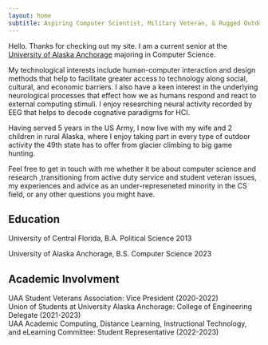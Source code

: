 ```yaml
---
layout: home
subtitle: Aspiring Computer Scientist, Military Veteran, & Rugged Outdoorsman
---
```


Hello. Thanks for checking out my site. I am a current senior at the [University of Alaska Anchorage](https://www.uaa.alaska.edu/academics/college-of-engineering/index.cshtml) majoring in Computer Science. 

My technological interests include human-computer interaction and design methods that help to facilitate greater access to technology along social, cultural, and economic barriers. I also have a keen interest in the underlying neurological processes that effect how we as humans respond and react to external computing stimuli. I enjoy researching neural activity recorded by EEG that helps to decode cognative paradigms for HCI. 

Having served 5 years in the US Army, I now live with my wife and 2 children in rural Alaska, where I enjoy taking part in every type of outdoor activity the 49th state has to offer from glacier climbing to big game hunting. 


Feel free to get in touch with me whether it be about computer science and research ,transitioning from active duty service and student veteran issues, my experiences and advice as an under-represeneted minority in the CS field, or any other questions you might have. 



## Education
University of Central Florida, B.A. Political Science 2013<br>

University of Alaska Anchorage, B.S. Computer Science 2023

## Academic Involvment

UAA Student Veterans Association: Vice President (2020-2022)<br>
Union of Students at University Alaska Anchorage: College of Engineering Delegate (2021-2023)<br>
UAA Academic Computing, Distance Learning, Instructional Technology, and eLearning Committee: Student Representative (2022-2023)

